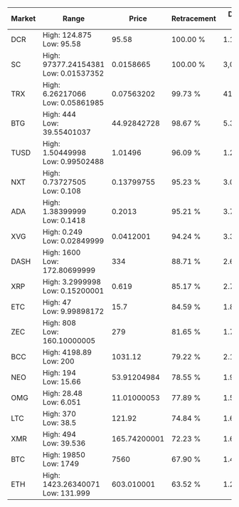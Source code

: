| Market | Range | Price| Retracement | Doubles to 50% |
| --- | --- | --- | --- | --- |
| DCR | High: 124.875<br />Low: 95.58 | 95.58 | 100.00 % | 1.15 |
| SC | High: 97377.24154381<br />Low: 0.01537352 | 0.0158665 | 100.00 % | 3,068,643.27 |
| TRX | High: 6.26217066<br />Low: 0.05861985 | 0.07563202 | 99.73 % | 41.79 |
| BTG | High: 444<br />Low: 39.55401037 | 44.92842728 | 98.67 % | 5.38 |
| TUSD | High: 1.50449998<br />Low: 0.99502488 | 1.01496 | 96.09 % | 1.23 |
| NXT | High: 0.73727505<br />Low: 0.108 | 0.13799755 | 95.23 % | 3.06 |
| ADA | High: 1.38399999<br />Low: 0.1418 | 0.2013 | 95.21 % | 3.79 |
| XVG | High: 0.249<br />Low: 0.02849999 | 0.0412001 | 94.24 % | 3.37 |
| DASH | High: 1600<br />Low: 172.80699999 | 334 | 88.71 % | 2.65 |
| XRP | High: 3.2999998<br />Low: 0.15200001 | 0.619 | 85.17 % | 2.79 |
| ETC | High: 47<br />Low: 9.99898172 | 15.7 | 84.59 % | 1.82 |
| ZEC | High: 808<br />Low: 160.10000005 | 279 | 81.65 % | 1.73 |
| BCC | High: 4198.89<br />Low: 200 | 1031.12 | 79.22 % | 2.13 |
| NEO | High: 194<br />Low: 15.66 | 53.91204984 | 78.55 % | 1.94 |
| OMG | High: 28.48<br />Low: 6.051 | 11.01000053 | 77.89 % | 1.57 |
| LTC | High: 370<br />Low: 38.5 | 121.92 | 74.84 % | 1.68 |
| XMR | High: 494<br />Low: 39.536 | 165.74200001 | 72.23 % | 1.61 |
| BTC | High: 19850<br />Low: 1749 | 7560 | 67.90 % | 1.43 |
| ETH | High: 1423.26340071<br />Low: 131.999 | 603.010001 | 63.52 % | 1.29 |
